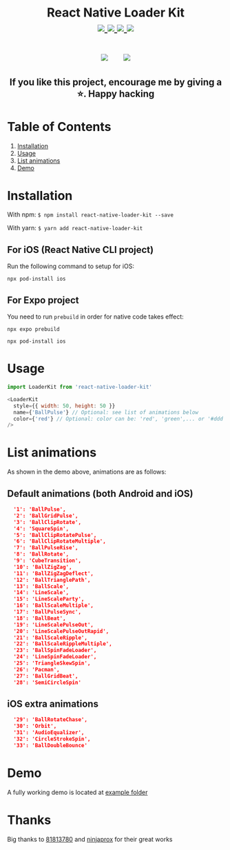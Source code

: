 <h1 align="center">
  <div>
    React Native Loader Kit
  </div>
  <div>
  <a href="https://www.npmjs.com/package/react-native-loader-kit" target="_blank">
    <img src="https://img.shields.io/npm/dw/react-native-loader-kit" />
  </a>

  <a href="https://www.npmjs.com/package/react-native-loader-kit" target="_blank">
    <img src="https://img.shields.io/npm/v/react-native-loader-kit" />
  </a>

  <a href="https://github.com/maitrungduc1410/react-native-loader-kit" target="_blank">
    <img src="https://img.shields.io/github/license/maitrungduc1410/react-native-loader-kit" />
  </a>

  <a href="https://github.com/maitrungduc1410/react-native-loader-kit" target="_blank">
    <img src="https://img.shields.io/github/stars/maitrungduc1410/react-native-loader-kit?style=social" />
  </a>
  
  </div>
  <br>
  <div align="center">
    <img src="./images/demo_android.gif" style="margin-right: 30px;" />
    <img src="./images/demo_ios.gif" />
  </div>
  <h2 align="center">
    If you like this project, encourage me by giving a ⭐️. Happy hacking
  </h2>
</h1>

# Table of Contents
1. [Installation](#Installation)
2. [Usage](#usage)
3. [List animations](#list-animations)
4. [Demo](#demo)

# Installation
With npm:
`$ npm install react-native-loader-kit --save`

With yarn:
`$ yarn add react-native-loader-kit`

## For iOS (React Native CLI project)
Run the following command to setup for iOS:
```
npx pod-install ios
```
## For Expo project
You need to run `prebuild` in order for native code takes effect:
```
npx expo prebuild

npx pod-install ios
```
# Usage
```js
import LoaderKit from 'react-native-loader-kit'

<LoaderKit
  style={{ width: 50, height: 50 }}
  name={'BallPulse'} // Optional: see list of animations below
  color={'red'} // Optional: color can be: 'red', 'green',... or '#ddd', '#ffffff',...
/>
```
# List animations
As shown in the demo above, animations are as follows: 
## Default animations (both Android and iOS)
```json
  '1': 'BallPulse',
  '2': 'BallGridPulse',
  '3': 'BallClipRotate',
  '4': 'SquareSpin',
  '5': 'BallClipRotatePulse',
  '6': 'BallClipRotateMultiple',
  '7': 'BallPulseRise',
  '8': 'BallRotate',
  '9': 'CubeTransition',
  '10': 'BallZigZag',
  '11': 'BallZigZagDeflect',
  '12': 'BallTrianglePath',
  '13': 'BallScale',
  '14': 'LineScale',
  '15': 'LineScaleParty',
  '16': 'BallScaleMultiple',
  '17': 'BallPulseSync',
  '18': 'BallBeat',
  '19': 'LineScalePulseOut',
  '20': 'LineScalePulseOutRapid',
  '21': 'BallScaleRipple',
  '22': 'BallScaleRippleMultiple',
  '23': 'BallSpinFadeLoader',
  '24': 'LineSpinFadeLoader',
  '25': 'TriangleSkewSpin',
  '26': 'Pacman',
  '27': 'BallGridBeat',
  '28': 'SemiCircleSpin'
```
## iOS extra animations
```json
  '29': 'BallRotateChase',
  '30': 'Orbit',
  '31': 'AudioEqualizer',
  '32': 'CircleStrokeSpin',
  '33': 'BallDoubleBounce'
```
# Demo
A fully working demo is located at [example folder](./example/src/App.tsx)

# Thanks
Big thanks to [81813780](https://github.com/81813780/AVLoadingIndicatorView) and [ninjaprox](https://github.com/ninjaprox/NVActivityIndicatorView) for their great works